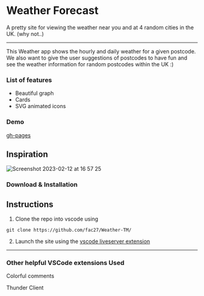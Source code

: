 Weather Forecast
=======================================

A pretty site for viewing the weather near you and at 4 random cities in the UK. (why not..)

* * *

This Weather app shows the hourly and daily weather for a given postcode. We also want to give the user suggestions of postcodes to have fun and see the weather information for random postcodes within the UK :)

### List of features

*   Beautiful graph
*   Cards 
*   SVG animated icons

### Demo 

[gh-pages](https://fac27.github.io/Weather-TM/)

## Inspiration

![Screenshot 2023-02-12 at 16 57 25](https://user-images.githubusercontent.com/44851616/218325225-f94ebf2f-5f2a-4ba0-a736-1aa76ab69f52.png)


### Download & Installation

## Instructions

1. Clone the repo into vscode using 
```
git clone https://github.com/fac27/Weather-TM/
```
2. Launch the site using the [vscode liveserver extension](https://marketplace.visualstudio.com/items?itemName=ritwickdey.LiveServer)

---
### Other helpful VSCode extensions Used

Colorful comments

Thunder Client
